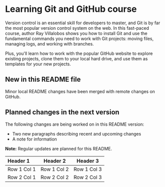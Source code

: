 # Learning Git and GitHub course

Version control is an essential skill for developers to master, and Git is by far the most popular version control system on the web. In this fast-paced course, author Ray Villalobos shows you how to install Git and use the fundamental commands you need to work with Git projects: moving files, managing logs, and working with branches.

Plus, you'll learn how to work with the popular GitHub website to explore existing projects, clone them to your local hard drive, and use them as templates for your new projects.

## New in this README file

Minor local README changes have been merged with remote changes on GitHub.

## Planned changes in the next version

The following changes are being worked on in this README version:
* Two new paragraphs describing recent and upcoming changes
* A note for information

**Note:** Regular updates are planned for this README.

| Header 1 | Header 2 | Header 3 | 
|:------------|-------------|-------------| 
| Row 1 Col 1 | Row 1 Col 2 | Row 1 Col 3 | 
| Row 2 Col 1 | Row 2 Col 2 | Row 2 Col 3 |
